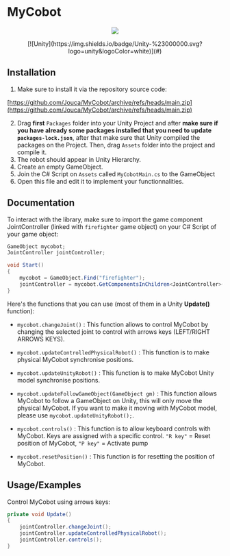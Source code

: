 
# MyCobot

<center>
    <img src="https://external-preview.redd.it/Fgenl35V38AtzZ6BKiU0tmHRH_f4YjhNrMansQDYrkQ.jpg?width=1080&crop=smart&auto=webp&s=281b9d51aa0316e7962c013f645322aa083e4709" />
</center>

<div>
   <p style="text-align: center;">[![Unity](https://img.shields.io/badge/Unity-%23000000.svg?logo=unity&logoColor=white)](#)</p>
</div>

## Installation

1. Make sure to install it via the repository source code:

[https://github.com/Jouca/MyCobot/archive/refs/heads/main.zip](https://github.com/Jouca/MyCobot/archive/refs/heads/main.zip)

2. Drag **first** `Packages` folder into your Unity Project and after **make sure if you have already some packages installed that you need to update `packages-lock.json`**, after that make sure that Unity compiled the packages on the Project. Then, drag `Assets` folder into the project and compile it.
3. The robot should appear in Unity Hierarchy.
4. Create an empty GameObject.
5. Join the C# Script on `Assets` called `MyCobotMain.cs` to the GameObject
6. Open this file and edit it to implement your functionnalities.

## Documentation

To interact with the library, make sure to import the game component JointController (linked with `firefighter` game object) on your C# Script of your game object:
```cs
GameObject mycobot;
JointController jointController;

void Start()
{
    mycobot = GameObject.Find("firefighter");
    jointController = mycobot.GetComponentsInChildren<JointController>()[0];
}
```

Here's the functions that you can use (most of them in a Unity **Update()** function):

- `mycobot.changeJoint()` : This function allows to control MyCobot by changing the selected joint to control with arrows keys (LEFT/RIGHT ARROWS KEYS).

- `mycobot.updateControlledPhysicalRobot()` : This function is to make physical MyCobot synchronise positions.

- `mycobot.updateUnityRobot()` : This function is to make MyCobot Unity model synchronise positions.

- `mycobot.updateFollowGameObject(GameObject gm)` : This function allows MyCobot to follow a GameObject on Unity, this will only move the physical MyCobot. If you want to make it moving with MyCobot model, please use `mycobot.updateUnityRobot();`.

- `mycobot.controls()` : This function is to allow keyboard controls with MyCobot. Keys are assigned with a specific control. `"R key"` = Reset position of MyCobot, `"P key"` = Activate pump

- `mycobot.resetPosition()` : This function is for resetting the position of MyCobot.
## Usage/Examples

Control MyCobot using arrows keys:

```cs
private void Update()
{
    jointController.changeJoint();
    jointController.updateControlledPhysicalRobot();
    jointController.controls();
}
```
